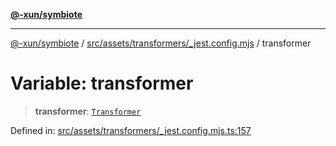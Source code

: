 [**@-xun/symbiote**](../../../../../README.md)

***

[@-xun/symbiote](../../../../../README.md) / [src/assets/transformers/\_jest.config.mjs](../README.md) / transformer

# Variable: transformer

> **transformer**: [`Transformer`](../../../type-aliases/Transformer.md)

Defined in: [src/assets/transformers/\_jest.config.mjs.ts:157](https://github.com/Xunnamius/symbiote/blob/3708c142929779cedae6f80fd8d92e8d468daaf9/src/assets/transformers/_jest.config.mjs.ts#L157)
